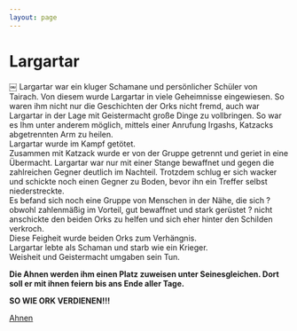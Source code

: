 ```yaml
---
layout: page
---
```


Largartar
=========
￼
Largartar war ein kluger Schamane und persönlicher Schüler von Tairach. Von diesem wurde Largartar in viele Geheimnisse eingewiesen. So waren ihm nicht nur die Geschichten der Orks nicht fremd, auch war Largartar in der Lage mit Geistermacht große Dinge zu vollbringen. So war es Ihm unter anderem möglich, mittels einer Anrufung Irgashs, Katzacks abgetrennten Arm zu heilen.   
Largartar wurde im Kampf getötet.   
Zusammen mit Katzack wurde er von der Gruppe getrennt und geriet in eine Übermacht. Largartar war nur mit einer Stange bewaffnet und gegen die zahlreichen Gegner deutlich im Nachteil. Trotzdem schlug er sich wacker und schickte noch einen Gegner zu Boden, bevor ihn ein Treffer selbst niederstreckte.   
Es befand sich noch eine Gruppe von Menschen in der Nähe, die sich ? obwohl zahlenmäßig im Vorteil, gut bewaffnet und stark gerüstet ? nicht anschickte den beiden Orks zu helfen und sich eher hinter den Schilden verkroch.   
Diese Feigheit wurde beiden Orks zum Verhängnis.   
Largartar lebte als Schaman und starb wie ein Krieger.   
Weisheit und Geistermacht umgaben sein Tun.  

**Die Ahnen werden ihm einen Platz zuweisen unter Seinesgleichen. Dort soll er mit ihnen feiern bis ans Ende aller Tage.**


**SO WIE ORK VERDIENEN!!!**



[Ahnen](/wiki/Ahnen)